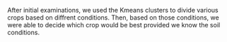 After initial examinations, we used the Kmeans clusters to divide various crops based on diffrent conditions. Then, based on those conditions, we were able to decide which crop would be best provided we know the soil conditions.
